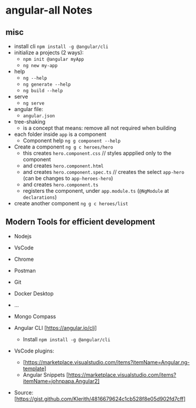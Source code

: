 # angular-all Notes

## misc

- install cli `npm install -g @angular/cli`
- initialize a projects (2 ways): 
    - `npm init @angular myApp`
    - `ng new my-app`
- help
    - `ng --help`
    - `ng generate --help`
    - `ng build --help`
- serve
    - `ng serve`
- angular file:
    - `angular.json`
- tree-shaking
    - is a concept that means: remove all not required when building
- each folder inside `app` is a component
    - Component help `ng g component --help` 
- Create a component `ng g c heroes/hero`
    - this creates `hero.component.css` // styles appplied only to the component
    - and creates `hero.component.html`
    - and creates `hero.component.spec.ts` // creates the select `app-hero` (can be changes to `app-heroes-hero`)
    - and creates `hero.component.ts`
    - registers the component, under `app.module.ts` (`@NgModule` at `declarations`)
- create another component `ng g c heroes/list`
    

## Modern Tools for efficient development

- Nodejs
- VsCode
- Chrome
- Postman
- Git
- Docker Desktop
- ...
- Mongo Compass

- Angular CLI [https://angular.io/cli]
    - Install `npm install -g @angular/cli`
        


- VsCode plugins:
    - [https://marketplace.visualstudio.com/items?itemName=Angular.ng-template]
    - Angular Snippets [https://marketplace.visualstudio.com/items?itemName=johnpapa.Angular2]

- Source: [https://gist.github.com/Klerith/4816679624c1cb528f8e05d902fd7cff]

